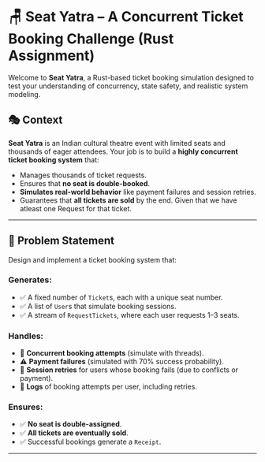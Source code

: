 # 🪑 Seat Yatra – A Concurrent Ticket Booking Challenge (Rust Assignment)

Welcome to **Seat Yatra**, a Rust-based ticket booking simulation designed to test your understanding of concurrency, state safety, and realistic system modeling.

## 🎭 Context

**Seat Yatra** is an Indian cultural theatre event with limited seats and thousands of eager attendees. Your job is to build a **highly concurrent ticket booking system** that:

- Manages thousands of ticket requests.
- Ensures that **no seat is double-booked**.
- **Simulates real-world behavior** like payment failures and session retries.
- Guarantees that **all tickets are sold** by the end. Given that we have atleast one Request for that ticket.

---

## 🧩 Problem Statement

Design and implement a ticket booking system that:

### Generates:

- ✅ A fixed number of `Ticket`s, each with a unique seat number.
- ✅ A list of `User`s that simulate booking sessions.
- ✅ A stream of `RequestTickets`, where each user requests 1–3 seats.

### Handles:

- 🔄 **Concurrent booking attempts** (simulate with threads).
- ⚠️ **Payment failures** (simulated with 70% success probability).
- 🔁 **Session retries** for users whose booking fails (due to conflicts or payment).
- 📜 **Logs** of booking attempts per user, including retries.

### Ensures:

- ✅ **No seat is double-assigned**.
- ✅ **All tickets are eventually sold**.
- ✅ Successful bookings generate a `Receipt`.

---
